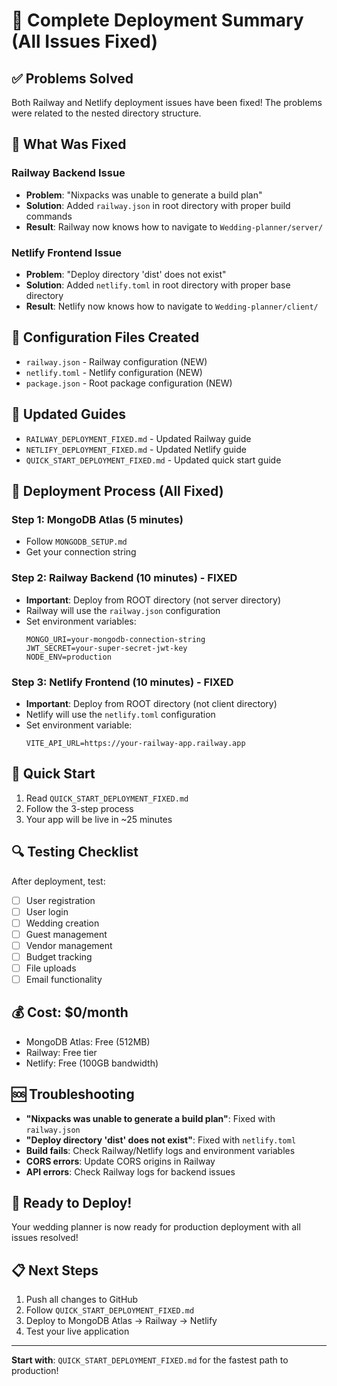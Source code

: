# 🎉 Complete Deployment Summary (All Issues Fixed)

## ✅ Problems Solved
Both Railway and Netlify deployment issues have been fixed! The problems were related to the nested directory structure.

## 🔧 What Was Fixed

### Railway Backend Issue
- **Problem**: "Nixpacks was unable to generate a build plan"
- **Solution**: Added `railway.json` in root directory with proper build commands
- **Result**: Railway now knows how to navigate to `Wedding-planner/server/`

### Netlify Frontend Issue  
- **Problem**: "Deploy directory 'dist' does not exist"
- **Solution**: Added `netlify.toml` in root directory with proper base directory
- **Result**: Netlify now knows how to navigate to `Wedding-planner/client/`

## 📁 Configuration Files Created
- `railway.json` - Railway configuration (NEW)
- `netlify.toml` - Netlify configuration (NEW)
- `package.json` - Root package configuration (NEW)

## 📁 Updated Guides
- `RAILWAY_DEPLOYMENT_FIXED.md` - Updated Railway guide
- `NETLIFY_DEPLOYMENT_FIXED.md` - Updated Netlify guide
- `QUICK_START_DEPLOYMENT_FIXED.md` - Updated quick start guide

## 🚀 Deployment Process (All Fixed)

### Step 1: MongoDB Atlas (5 minutes)
- Follow `MONGODB_SETUP.md`
- Get your connection string

### Step 2: Railway Backend (10 minutes) - FIXED
- **Important**: Deploy from ROOT directory (not server directory)
- Railway will use the `railway.json` configuration
- Set environment variables:
  ```
  MONGO_URI=your-mongodb-connection-string
  JWT_SECRET=your-super-secret-jwt-key
  NODE_ENV=production
  ```

### Step 3: Netlify Frontend (10 minutes) - FIXED
- **Important**: Deploy from ROOT directory (not client directory)
- Netlify will use the `netlify.toml` configuration
- Set environment variable:
  ```
  VITE_API_URL=https://your-railway-app.railway.app
  ```

## 🎯 Quick Start
1. Read `QUICK_START_DEPLOYMENT_FIXED.md`
2. Follow the 3-step process
3. Your app will be live in ~25 minutes

## 🔍 Testing Checklist
After deployment, test:
- [ ] User registration
- [ ] User login
- [ ] Wedding creation
- [ ] Guest management
- [ ] Vendor management
- [ ] Budget tracking
- [ ] File uploads
- [ ] Email functionality

## 💰 Cost: $0/month
- MongoDB Atlas: Free (512MB)
- Railway: Free tier
- Netlify: Free (100GB bandwidth)

## 🆘 Troubleshooting
- **"Nixpacks was unable to generate a build plan"**: Fixed with `railway.json`
- **"Deploy directory 'dist' does not exist"**: Fixed with `netlify.toml`
- **Build fails**: Check Railway/Netlify logs and environment variables
- **CORS errors**: Update CORS origins in Railway
- **API errors**: Check Railway logs for backend issues

## 🎊 Ready to Deploy!
Your wedding planner is now ready for production deployment with all issues resolved!

## 📋 Next Steps
1. Push all changes to GitHub
2. Follow `QUICK_START_DEPLOYMENT_FIXED.md`
3. Deploy to MongoDB Atlas → Railway → Netlify
4. Test your live application

---
**Start with**: `QUICK_START_DEPLOYMENT_FIXED.md` for the fastest path to production!

